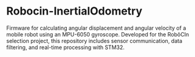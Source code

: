 # Robocin-InertialOdometry
Firmware for calculating angular displacement and angular velocity of a mobile robot using an MPU-6050 gyroscope. Developed for the RobôCIn selection project, this repository includes sensor communication, data filtering, and real-time processing with STM32.
